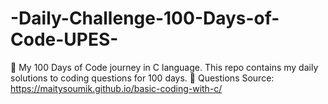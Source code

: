 # -Daily-Challenge-100-Days-of-Code-UPES-
🚀 My 100 Days of Code journey in C language. This repo contains my daily solutions to coding questions for 100 days.  📌 Questions Source: https://maitysoumik.github.io/basic-coding-with-c/ 
